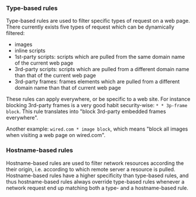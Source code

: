 ### Type-based rules

Type-based rules are used to filter specific types of request on a web page. There currently exists five types of request which can be dynamically filtered:

- images
- inline scripts
- 1st-party scripts: scripts which are pulled from the same domain name of the current web page
- 3rd-party scripts: scripts which are pulled from a different domain name than that of the current web page
- 3rd-party frames: frames elements which are pulled from a different domain name than that of current web page

These rules can apply everywhere, or be specific to a web site. For instance blocking 3rd-party frames is a very good habit security-wise: `* * 3p-frame block`. This rule translates into "block 3rd-party embedded frames everywhere".

Another example: `wired.com * image block`, which means "block all images when visiting a web page on wired.com".

### Hostname-based rules

Hostname-based rules are used to filter network resources according the their origin, i.e. according to which remote server a resource is pulled. Hostname-based rules have a higher specificity than type-based rules, and thus hostname-based rules always override type-based rules whenever a network request end up matching both a type- and a hostname-based rule.